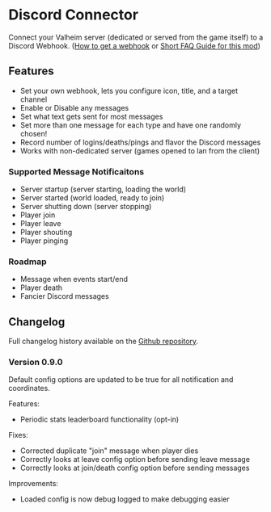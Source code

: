 # Discord Connector

Connect your Valheim server (dedicated or served from the game itself) to a Discord Webhook. 
([How to get a webhook](https://github.com/nwesterhausen/valheim-discordconnector/blob/main/Metadata/HowtoGuide.md#how-to-get-a-discord-webhook) or [Short FAQ Guide for this mod](https://github.com/nwesterhausen/valheim-discordconnector/blob/main/Metadata/HowtoGuide.md))

## Features

- Set your own webhook, lets you configure icon, title, and a target channel
- Enable or Disable any messages
- Set what text gets sent for most messages
- Set more than one message for each type and have one randomly chosen!
- Record number of logins/deaths/pings and flavor the Discord messages
- Works with non-dedicated server (games opened to lan from the client)

### Supported Message Notificaitons

- Server startup (server starting, loading the world)
- Server started (world loaded, ready to join)
- Server shutting down (server stopping)
- Player join
- Player leave
- Player shouting
- Player pinging

### Roadmap

- Message when events start/end
- Player death
- Fancier Discord messages

## Changelog

Full changelog history available on the
[Github repository](https://github.com/nwesterhausen/valheim-discordconnector/blob/main/Metadata/CHANGELOG.md).

### Version 0.9.0

Default config options are updated to be true for all notification and coordinates.

Features:

- Periodic stats leaderboard functionality (opt-in)

Fixes:

- Corrected duplicate "join" message when player dies
- Correctly looks at leave config option before sending leave message
- Correctly looks at join/death config option before sending messages

Improvements:

- Loaded config is now debug logged to make debugging easier
